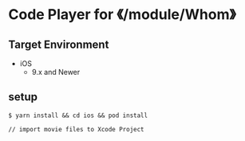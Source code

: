 # Code Player for 《/module/Whom》

## Target Environment  

- iOS
    - 9.x and Newer

## setup

    $ yarn install && cd ios && pod install

    // import movie files to Xcode Project